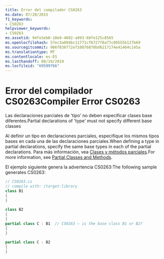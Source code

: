 ```yaml
---
title: Error del compilador CS0263
ms.date: 07/20/2015
f1_keywords:
- CS0263
helpviewer_keywords:
- CS0263
ms.assetid: 94fe3eb0-10e9-4602-a993-68fe125c8565
ms.openlocfilehash: 57ec3a094bc11771cf6727f8a77c09555b127b69
ms.sourcegitcommit: 986f836f72ef10876878bd6217174e41464c145a
ms.translationtype: MT
ms.contentlocale: es-ES
ms.lasthandoff: 08/19/2019
ms.locfileid: "69599766"
---
```

# <a name="compiler-error-cs0263"></a><span data-ttu-id="87e1a-102">Error del compilador CS0263</span><span class="sxs-lookup"><span data-stu-id="87e1a-102">Compiler Error CS0263</span></span>
<span data-ttu-id="87e1a-103">Las declaraciones parciales de 'tipo' no deben especificar clases base diferentes.</span><span class="sxs-lookup"><span data-stu-id="87e1a-103">Partial declarations of 'type' must not specify different base classes</span></span>  
  
 <span data-ttu-id="87e1a-104">Al definir un tipo en declaraciones parciales, especifique los mismos tipos bases en cada una de las declaraciones parciales.</span><span class="sxs-lookup"><span data-stu-id="87e1a-104">When defining a type in partial declarations, specify the same base types in each of the partial declarations.</span></span> <span data-ttu-id="87e1a-105">Para más información, vea [Clases y métodos parciales](../programming-guide/classes-and-structs/partial-classes-and-methods.md).</span><span class="sxs-lookup"><span data-stu-id="87e1a-105">For more information, see [Partial Classes and Methods](../programming-guide/classes-and-structs/partial-classes-and-methods.md).</span></span>  
  
 <span data-ttu-id="87e1a-106">El ejemplo siguiente genera la advertencia CS0263:</span><span class="sxs-lookup"><span data-stu-id="87e1a-106">The following sample generates CS0263:</span></span>  
  
```csharp  
// CS0263.cs  
// compile with: /target:library  
class B1  
{  
}  
  
class B2  
{  
}  
partial class C : B1  // CS0263 – is the base class B1 or B2?  
{  
}  
  
partial class C : B2  
{  
}  
```

